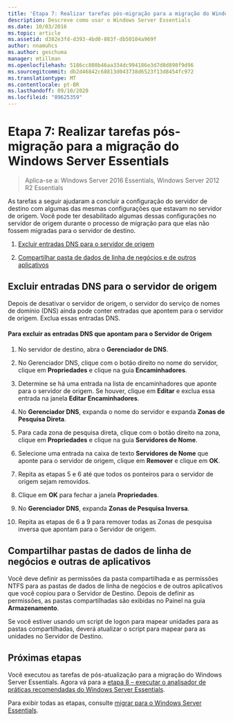 ```yaml
---
title: 'Etapa 7: Realizar tarefas pós-migração para a migração do Windows Server Essentials'
description: Descreve como usar o Windows Server Essentials
ms.date: 10/03/2016
ms.topic: article
ms.assetid: d382e3fd-d393-4bd0-883f-db50104a969f
author: nnamuhcs
ms.author: geschuma
manager: mtillman
ms.openlocfilehash: 5186cc808b46aa334dc994186e3d7d8d898f9d96
ms.sourcegitcommit: db2d46842c68813d043738d6523f13d8454fc972
ms.translationtype: MT
ms.contentlocale: pt-BR
ms.lasthandoff: 09/10/2020
ms.locfileid: "89625359"
---
```

# <a name="step-7-perform-post-migration-tasks-for-the-windows-server-essentials-migration"></a>Etapa 7: Realizar tarefas pós-migração para a migração do Windows Server Essentials

>Aplica-se a: Windows Server 2016 Essentials, Windows Server 2012 R2 Essentials

As tarefas a seguir ajudaram a concluir a configuração do servidor de destino com algumas das mesmas configurações que estavam no servidor de origem. Você pode ter desabilitado algumas dessas configurações no servidor de origem durante o processo de migração para que elas não fossem migradas para o servidor de destino.

1.  [Excluir entradas DNS para o servidor de origem](Step-7--Perform-post-migration-tasks-for-the-Windows-Server-Essentials-migration.md#BKMK_DeleteDNSEntries)

2.  [Compartilhar pasta de dados de linha de negócios e de outros aplicativos](Step-7--Perform-post-migration-tasks-for-the-Windows-Server-Essentials-migration.md#BKMK_ShareLineOfBusinessAndOtherApplications)

##  <a name="delete-dns-entries-for-the-source-server"></a><a name="BKMK_DeleteDNSEntries"></a> Excluir entradas DNS para o servidor de origem
 Depois de desativar o servidor de origem, o servidor do serviço de nomes de domínio (DNS) ainda pode conter entradas que apontem para o servidor de origem. Exclua essas entradas DNS.

#### <a name="to-delete-dns-entries-that-point-to-the-source-server"></a>Para excluir as entradas DNS que apontam para o Servidor de Origem

1.  No servidor de destino, abra o **Gerenciador de DNS**.

2.  No Gerenciador DNS, clique com o botão direito no nome do servidor, clique em **Propriedades** e clique na guia **Encaminhadores**.

3.  Determine se há uma entrada na lista de encaminhadores que aponte para o servidor de origem. Se houver, clique em **Editar** e exclua essa entrada na janela **Editar Encaminhadores**.

4.  No **Gerenciador DNS**, expanda o nome do servidor e expanda **Zonas de Pesquisa Direta**.

5.  Para cada zona de pesquisa direta, clique com o botão direito na zona, clique em **Propriedades** e clique na guia **Servidores de Nome**.

6.  Selecione uma entrada na caixa de texto **Servidores de Nome** que aponte para o servidor de origem, clique em **Remover** e clique em **OK**.

7.  Repita as etapas 5 e 6 até que todos os ponteiros para o servidor de origem sejam removidos.

8.  Clique em **OK** para fechar a janela **Propriedades**.

9. No **Gerenciador DNS**, expanda **Zonas de Pesquisa Inversa**.

10. Repita as etapas de 6 a 9 para remover todas as Zonas de pesquisa inversa que apontam para o Servidor de origem.

##  <a name="share-line-of-business-and-other-application-data-folders"></a><a name="BKMK_ShareLineOfBusinessAndOtherApplications"></a> Compartilhar pastas de dados de linha de negócios e outras de aplicativos
 Você deve definir as permissões da pasta compartilhada e as permissões NTFS para as pastas de dados de linha de negócios e de outros aplicativos que você copiou para o Servidor de Destino. Depois de definir as permissões, as pastas compartilhadas são exibidas no Painel na guia **Armazenamento**.

 Se você estiver usando um script de logon para mapear unidades para as pastas compartilhadas, deverá atualizar o script para mapear para as unidades no Servidor de Destino.

## <a name="next-steps"></a>Próximas etapas
 Você executou as tarefas de pós-atualização para a migração do Windows Server Essentials. Agora vá para a [etapa 8 – executar o analisador de práticas recomendadas do Windows Server Essentials](Step-8--Run-the-Windows-Server-Essentials-Best-Practices-Analyzer.md).


Para exibir todas as etapas, consulte [migrar para o Windows Server Essentials](Migrate-from-Previous-Versions-to-Windows-Server-Essentials-or-Windows-Server-Essentials-Experience.md).


